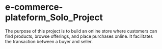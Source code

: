 # e-commerce-plateform_Solo_Project
The purpose of this project is to build an online store where customers can find products, browse offerings, and place purchases online. It facilitates the transaction between a buyer and seller.
